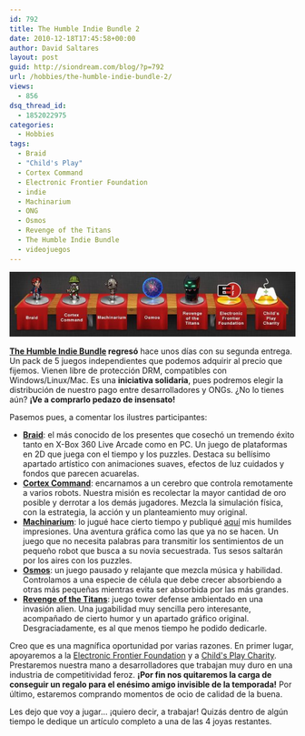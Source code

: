 ```yaml
---
id: 792
title: The Humble Indie Bundle 2
date: 2010-12-18T17:45:58+00:00
author: David Saltares
layout: post
guid: http://siondream.com/blog/?p=792
url: /hobbies/the-humble-indie-bundle-2/
views:
  - 856
dsq_thread_id:
  - 1852022975
categories:
  - Hobbies
tags:
  - Braid
  - "Child's Play"
  - Cortex Command
  - Electronic Frontier Foundation
  - indie
  - Machinarium
  - ONG
  - Osmos
  - Revenge of the Titans
  - The Humble Indie Bundle
  - videojuegos
---
```


![humble-bundle-2-juegos.jpg](/img/wp/humble-bundle-2-juegos.jpg)

**[The Humble Indie Bundle](http://www.humblebundle.com/) regresó** hace unos días con su segunda entrega. Un pack de 5 juegos independientes que podemos adquirir al precio que fijemos. Vienen libre de protección DRM, compatibles con Windows/Linux/Mac. Es una **iniciativa solidaria**, pues podremos elegir la distribución de nuestro pago entre desarrolladores y ONGs. ¿No lo tienes aún? **¡Ve a comprarlo pedazo de insensato!**

Pasemos pues, a comentar los ilustres participantes:

*   [**Braid**](http://braid-game.com/): el más conocido de los presentes que cosechó un tremendo éxito tanto en X-Box 360 Live Arcade como en PC. Un juego de plataformas en 2D que juega con el tiempo y los puzzles. Destaca su bellísimo apartado artístico con animaciones suaves, efectos de luz cuidados y fondos que parecen acuarelas.
*   [**Cortex Command**](http://www.datarealms.com/): encarnamos a un cerebro que controla remotamente a varios robots. Nuestra misión es recolectar la mayor cantidad de oro posible y derrotar a los demás jugadores. Mezcla la simulación física, con la estrategia, la acción y un planteamiento muy original.
*   [**Machinarium**](http://machinarium.net/demo/): lo jugué hace cierto tiempo y publiqué [aquí](/hobbies/machinarium-la-belleza-de-lo-artesanal/) mis humildes impresiones. Una aventura gráfica como las que ya no se hacen. Un juego que no necesita palabras para transmitir los sentimientos de un pequeño robot que busca a su novia secuestrada. Tus sesos saltarán por los aires con los puzzles.
*   [**Osmos**](http://www.hemispheregames.com/osmos/): un juego pausado y relajante que mezcla música y habilidad. Controlamos a una especie de célula que debe crecer absorbiendo a otras más pequeñas mientras evita ser absorbida por las más grandes.
*   [**Revenge of the Titans**](http://www.puppygames.net/revenge-of-the-titans/): juego tower defense ambientado en una invasión alien. Una jugabilidad muy sencilla pero interesante, acompañado de cierto humor y un apartado gráfico original. Desgraciadamente, es al que menos tiempo he podido dedicarle.

Creo que es una magnífica oportunidad por varias razones. En primer lugar, apoyaremos a la [Electronic Frontier Foundation](http://www.eff.org/) y a [Child's Play Charity](http://www.childsplaycharity.org/). Prestaremos nuestra mano a desarrolladores que trabajan muy duro en una industria de competitividad feroz. **¡Por fin nos quitaremos la carga de conseguir un regalo para el enésimo amigo invisible de la temporada!** Por último, estaremos comprando momentos de ocio de calidad de la buena.

Les dejo que voy a jugar… ¡quiero decir, a trabajar! Quizás dentro de algún tiempo le dedique un artículo completo a una de las 4 joyas restantes.